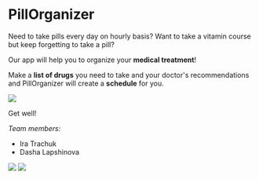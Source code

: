 PillOrganizer
=============
Need to take pills every day on hourly basis?
Want to take a vitamin course but keep forgetting to take a pill?

Our app will help you to organize your **medical treatment**!

Make a **list of drugs** you need to take and your doctor's recommendations
and PillOrganizer will create a **schedule** for you.


![](http://brosaem.info/images/vikodin.jpg)

Get well!

*Team members:*
* Ira Trachuk
* Dasha Lapshinova


![](https://raw.github.com/IraTrachuk/PillsOrganizer/master/res/picts/Lab5-1.png)
![](https://raw.github.com/IraTrachuk/PillsOrganizer/master/res/picts/Lab5-2.png)